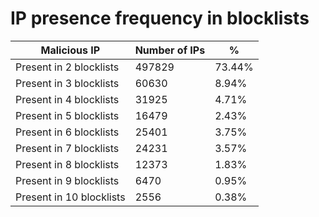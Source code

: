 # IP presence frequency in blocklists
| Malicious IP | Number of IPs | % |
|----|----|----|
| Present in 2 blocklists | 497829 | 73.44% |
| Present in 3 blocklists | 60630 | 8.94% |
| Present in 4 blocklists | 31925 | 4.71% |
| Present in 5 blocklists | 16479 | 2.43% |
| Present in 6 blocklists | 25401 | 3.75% |
| Present in 7 blocklists | 24231 | 3.57% |
| Present in 8 blocklists | 12373 | 1.83% |
| Present in 9 blocklists | 6470 | 0.95% |
| Present in 10 blocklists | 2556 | 0.38% |
